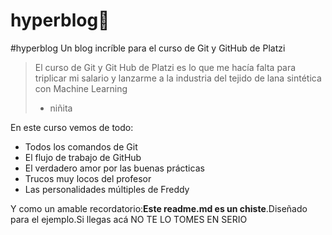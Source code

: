 # hyperblog💚
#hyperblog
Un blog incríble para el curso de Git y GitHub de Platzi
>El curso de Git y Git Hub de Platzi es lo que me hacía falta para triplicar mi salario y lanzarme a la industria del tejido de lana sintética con Machine Learning
> - niñita

En este curso vemos de todo:
* Todos los comandos de Git
* El flujo de trabajo de GitHub
* El verdadero amor por las buenas prácticas
* Trucos muy locos del profesor
* Las personalidades múltiples de Freddy

Y como un amable recordatorio:**Este readme.md es un chiste**.Diseñado para el ejemplo.Si llegas acá NO TE LO TOMES EN SERIO
